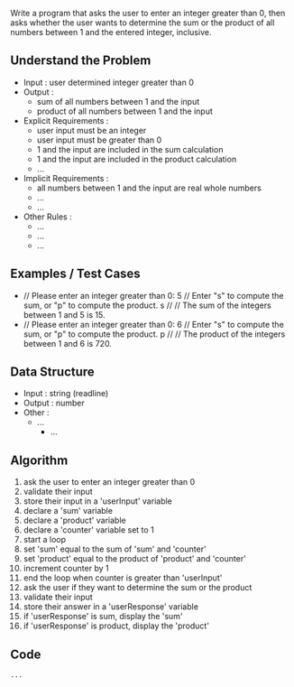 Write a program that asks the user to enter an integer greater than 0, then asks whether the user wants to determine the sum or the product of all numbers between 1 and the entered integer, inclusive.

## Understand the Problem
- Input : user determined integer greater than 0
- Output : 
  - sum of all numbers between 1 and the input
  - product of all numbers between 1 and the input
- Explicit Requirements : 
  - user input must be an integer
  - user input must be greater than 0
  - 1 and the input are included in the sum calculation
  - 1 and the input are included in the product calculation
  - ...
- Implicit Requirements :
  - all numbers between 1 and the input are real whole numbers
  - ...
  - ...
- Other Rules :
  - ...
  - ...
  - ...

## Examples / Test Cases
- // Please enter an integer greater than 0: 5
  // Enter "s" to compute the sum, or "p" to compute the product. s
  //
  // The sum of the integers between 1 and 5 is 15.
- // Please enter an integer greater than 0: 6
  // Enter "s" to compute the sum, or "p" to compute the product. p
  //
  // The product of the integers between 1 and 6 is 720.

## Data Structure
- Input : string (readline)
- Output : number
- Other :
  - ...
	- ...

## Algorithm
1. ask the user to enter an integer greater than 0
2. validate their input
3. store their input in a 'userInput' variable
4. declare a 'sum' variable
5. declare a 'product' variable
6. declare a 'counter' variable set to 1
7. start a loop
  1. set 'sum' equal to the sum of 'sum' and 'counter'
  2. set 'product' equal to the product of 'product' and 'counter'
  3. increment counter by 1
  4. end the loop when counter is greater than 'userInput'
8. ask the user if they want to determine the sum or the product
9. validate their input
10. store their answer in a 'userResponse' variable
10. if 'userResponse' is sum, display the 'sum'
11. if 'userResponse' is product, display the 'product'


## Code
` ... `
